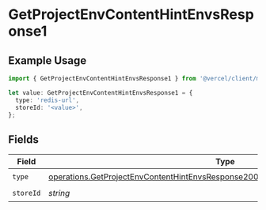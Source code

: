 # GetProjectEnvContentHintEnvsResponse1

## Example Usage

```typescript
import { GetProjectEnvContentHintEnvsResponse1 } from '@vercel/client/models/operations';

let value: GetProjectEnvContentHintEnvsResponse1 = {
  type: 'redis-url',
  storeId: '<value>',
};
```

## Fields

| Field     | Type                                                                                                                                                                                     | Required           | Description |
| --------- | ---------------------------------------------------------------------------------------------------------------------------------------------------------------------------------------- | ------------------ | ----------- |
| `type`    | [operations.GetProjectEnvContentHintEnvsResponse200ApplicationJSONResponseBody3Type](../../models/operations/getprojectenvcontenthintenvsresponse200applicationjsonresponsebody3type.md) | :heavy_check_mark: | N/A         |
| `storeId` | _string_                                                                                                                                                                                 | :heavy_check_mark: | N/A         |
